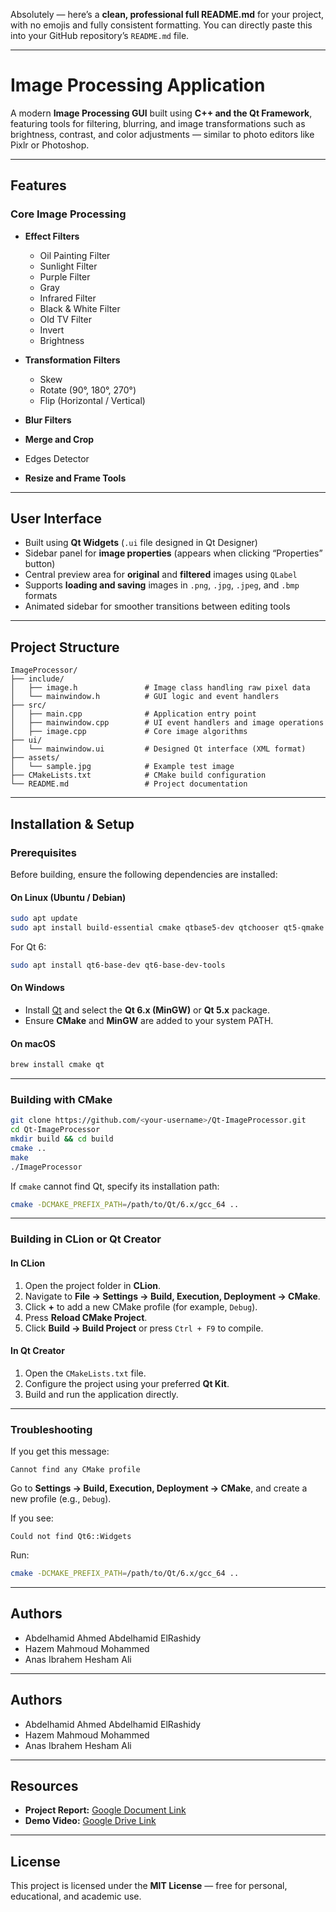 Absolutely — here’s a **clean, professional full README.md** for your project, with no emojis and fully consistent formatting.
You can directly paste this into your GitHub repository’s `README.md` file.

---

# Image Processing Application

A modern **Image Processing GUI** built using **C++ and the Qt Framework**, featuring tools for filtering, blurring, and image transformations such as brightness, contrast, and color adjustments — similar to photo editors like Pixlr or Photoshop.

---

## Features

### Core Image Processing

* **Effect Filters**

  * Oil Painting Filter
  * Sunlight Filter
  * Purple Filter
  * Gray
  * Infrared Filter
  * Black & White Filter
  * Old TV Filter
  * Invert
  * Brightness
* **Transformation Filters**
  * Skew
  * Rotate (90°, 180°, 270°)
  * Flip (Horizontal / Vertical)
* **Blur Filters**
* **Merge and Crop**
* Edges Detector
* **Resize and Frame Tools**

---

## User Interface

* Built using **Qt Widgets** (`.ui` file designed in Qt Designer)
* Sidebar panel for **image properties** (appears when clicking “Properties” button)
* Central preview area for **original** and **filtered** images using `QLabel`
* Supports **loading and saving** images in `.png`, `.jpg`, `.jpeg`, and `.bmp` formats
* Animated sidebar for smoother transitions between editing tools

---

## Project Structure

```
ImageProcessor/
├── include/
│   ├── image.h               # Image class handling raw pixel data
│   └── mainwindow.h          # GUI logic and event handlers
├── src/
│   ├── main.cpp              # Application entry point
│   ├── mainwindow.cpp        # UI event handlers and image operations
│   ├── image.cpp             # Core image algorithms
├── ui/
│   └── mainwindow.ui         # Designed Qt interface (XML format)
├── assets/
│   └── sample.jpg            # Example test image
├── CMakeLists.txt            # CMake build configuration
└── README.md                 # Project documentation
```

---

## Installation & Setup

### Prerequisites

Before building, ensure the following dependencies are installed:

#### On Linux (Ubuntu / Debian)

```bash
sudo apt update
sudo apt install build-essential cmake qtbase5-dev qtchooser qt5-qmake qtbase5-dev-tools
```

For Qt 6:

```bash
sudo apt install qt6-base-dev qt6-base-dev-tools
```

#### On Windows

* Install [Qt](https://www.qt.io/download-open-source) and select the **Qt 6.x (MinGW)** or **Qt 5.x** package.
* Ensure **CMake** and **MinGW** are added to your system PATH.

#### On macOS

```bash
brew install cmake qt
```

---

### Building with CMake

```bash
git clone https://github.com/<your-username>/Qt-ImageProcessor.git
cd Qt-ImageProcessor
mkdir build && cd build
cmake ..
make
./ImageProcessor
```

If `cmake` cannot find Qt, specify its installation path:

```bash
cmake -DCMAKE_PREFIX_PATH=/path/to/Qt/6.x/gcc_64 ..
```

---

### Building in CLion or Qt Creator

#### In CLion

1. Open the project folder in **CLion**.
2. Navigate to **File → Settings → Build, Execution, Deployment → CMake**.
3. Click **+** to add a new CMake profile (for example, `Debug`).
4. Press **Reload CMake Project**.
5. Click **Build → Build Project** or press `Ctrl + F9` to compile.

#### In Qt Creator

1. Open the `CMakeLists.txt` file.
2. Configure the project using your preferred **Qt Kit**.
3. Build and run the application directly.

---

### Troubleshooting

If you get this message:

```
Cannot find any CMake profile
```

Go to **Settings → Build, Execution, Deployment → CMake**, and create a new profile (e.g., `Debug`).

If you see:

```
Could not find Qt6::Widgets
```

Run:

```bash
cmake -DCMAKE_PREFIX_PATH=/path/to/Qt/6.x/gcc_64 ..
```

---

## Authors

- Abdelhamid Ahmed Abdelhamid ElRashidy 
- Hazem Mahmoud Mohammed 
- Anas Ibrahem Hesham Ali
---

## Authors

- Abdelhamid Ahmed Abdelhamid ElRashidy
- Hazem Mahmoud Mohammed
- Anas Ibrahem Hesham Ali
---

## Resources

* **Project Report:** [Google Document Link](https://docs.google.com/document/d/1uPoAtI0X4FZSFgmnABq6FTRaYfOWz46X1Rf8pQi4_94/edit?tab=t.0)
* **Demo Video:** [Google Drive Link](https://drive.google.com/drive/folders/1oabwI5nQSOdJEY3tQPBP4ow-7c4mLNsm?usp=drive_link)

---

## License

This project is licensed under the **MIT License** — free for personal, educational, and academic use.